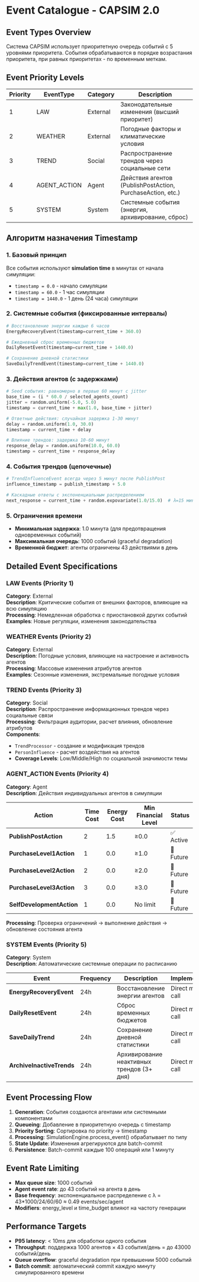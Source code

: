 # Event Catalogue - CAPSIM 2.0

## Event Types Overview

Система CAPSIM использует приоритетную очередь событий с 5 уровнями приоритета. События обрабатываются в порядке возрастания приоритета, при равных приоритетах - по временным меткам.

## Event Priority Levels

| Priority | EventType | Category | Description |
|----------|-----------|----------|-------------|
| 1 | LAW | External | Законодательные изменения (высший приоритет) |
| 2 | WEATHER | External | Погодные факторы и климатические условия |
| 3 | TREND | Social | Распространение трендов через социальные сети |
| 4 | AGENT_ACTION | Agent | Действия агентов (PublishPostAction, PurchaseAction, etc.) |
| 5 | SYSTEM | System | Системные события (энергия, архивирование, сброс) |

## Алгоритм назначения Timestamp

### 1. Базовый принцип
Все события используют **simulation time** в минутах от начала симуляции:
- `timestamp = 0.0` - начало симуляции
- `timestamp = 60.0` - 1 час симуляции  
- `timestamp = 1440.0` - 1 день (24 часа) симуляции

### 2. Системные события (фиксированные интервалы)
```python
# Восстановление энергии каждые 6 часов
EnergyRecoveryEvent(timestamp=current_time + 360.0)

# Ежедневный сброс временных бюджетов  
DailyResetEvent(timestamp=current_time + 1440.0)

# Сохранение дневной статистики
SaveDailyTrendEvent(timestamp=current_time + 1440.0)
```

### 3. Действия агентов (с задержками)
```python
# Seed события: равномерно в первые 60 минут с jitter
base_time = (i * 60.0 / selected_agents_count)
jitter = random.uniform(-5.0, 5.0)  
timestamp = current_time + max(1.0, base_time + jitter)

# Ответные действия: случайная задержка 1-30 минут
delay = random.uniform(1.0, 30.0)
timestamp = current_time + delay

# Влияние трендов: задержка 10-60 минут  
response_delay = random.uniform(10.0, 60.0)
timestamp = current_time + response_delay
```

### 4. События трендов (цепочечные)
```python
# TrendInfluenceEvent всегда через 5 минут после PublishPost
influence_timestamp = publish_timestamp + 5.0

# Каскадные ответы с экспоненциальным распределением
next_response = current_time + random.expovariate(1.0/15.0)  # λ=15 минут
```

### 5. Ограничения времени
- **Минимальная задержка**: 1.0 минута (для предотвращения одновременных событий)
- **Максимальная очередь**: 1000 событий (graceful degradation)
- **Временной бюджет**: агенты ограничены 43 действиями в день

## Detailed Event Specifications

### LAW Events (Priority 1)
**Category**: External  
**Description**: Критические события от внешних факторов, влияющие на всю симуляцию  
**Processing**: Немедленная обработка с приостановкой других событий  
**Examples**: Новые регуляции, изменения законодательства

### WEATHER Events (Priority 2)  
**Category**: External  
**Description**: Погодные условия, влияющие на настроение и активность агентов  
**Processing**: Массовые изменения атрибутов агентов  
**Examples**: Сезонные изменения, экстремальные погодные условия

### TREND Events (Priority 3)
**Category**: Social  
**Description**: Распространение информационных трендов через социальные связи  
**Processing**: Фильтрация аудитории, расчет влияния, обновление атрибутов  
**Components**:
- `TrendProcessor` - создание и модификация трендов
- `PersonInfluence` - расчет воздействия на агентов
- **Coverage Levels**: Low/Middle/High по социальной значимости темы

### AGENT_ACTION Events (Priority 4)
**Category**: Agent  
**Description**: Действия индивидуальных агентов в симуляции  

| Action | Time Cost | Energy Cost | Min Financial Level | Status |
|--------|-----------|-------------|-------------------|---------|
| **PublishPostAction** | 2 | 1.5 | ≥0.0 | ✅ Active |
| **PurchaseLevel1Action** | 1 | 0.0 | ≥1.0 | 🚧 Future |
| **PurchaseLevel2Action** | 2 | 0.0 | ≥2.0 | 🚧 Future |  
| **PurchaseLevel3Action** | 3 | 0.0 | ≥3.0 | 🚧 Future |
| **SelfDevelopmentAction** | 1 | 0.0 | No limit | 🚧 Future |

**Processing**: Проверка ограничений → выполнение действия → обновление состояния агента

### SYSTEM Events (Priority 5)
**Category**: System  
**Description**: Автоматические системные операции по расписанию  

| Event | Frequency | Description | Implementation |
|-------|-----------|-------------|----------------|
| **EnergyRecoveryEvent** | 24h | Восстановление энергии агентов | Direct method call |
| **DailyResetEvent** | 24h | Сброс временных бюджетов | Direct method call |
| **SaveDailyTrend** | 24h | Сохранение дневной статистики | Direct method call |
| **ArchiveInactiveTrends** | 24h | Архивирование неактивных трендов (3+ дня) | Direct method call |

## Event Processing Flow

1. **Generation**: События создаются агентами или системными компонентами
2. **Queueing**: Добавление в приоритетную очередь с timestamp
3. **Priority Sorting**: Сортировка по priority → timestamp  
4. **Processing**: SimulationEngine.process_event() обрабатывает по типу
5. **State Update**: Изменения агрегируются для batch-commit
6. **Persistence**: Batch-commit каждые 100 операций или 1 минуту

## Event Rate Limiting

- **Max queue size**: 1000 событий
- **Agent event rate**: до 43 событий на агента в день  
- **Base frequency**: экспоненциальное распределение с λ = 43*1000/24/60/60 ≈ 0.49 events/sec/agent
- **Modifiers**: energy_level и time_budget влияют на частоту генерации

## Performance Targets

- **P95 latency**: < 10ms для обработки одного события
- **Throughput**: поддержка 1000 агентов × 43 события/день = до 43000 событий/день
- **Queue overflow**: graceful degradation при превышении 5000 событий
- **Batch commit**: автоматический commit каждую минуту симулированного времени 